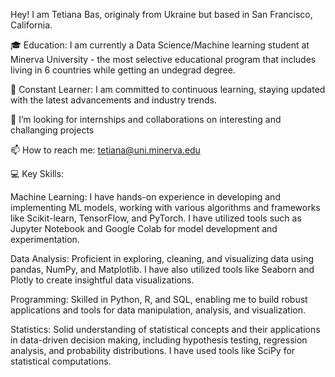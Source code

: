 Hey! I am Tetiana Bas, originaly from Ukraine but based in San Francisco, California. 

🎓 Education: I am currently a Data Science/Machine learning student at Minerva University - the most selective educational program that includes living in 6 countries while getting an undegrad degree.

🌱 Constant Learner: I am committed to continuous learning, staying updated with the latest advancements and industry trends.

💞️ I’m looking for internships and collaborations on interesting and challanging projects

📫 How to reach me: tetiana@uni.minerva.edu


💻 Key Skills:

Machine Learning: I have hands-on experience in developing and implementing ML models, working with various algorithms and frameworks like Scikit-learn, TensorFlow, and PyTorch. I have utilized tools such as Jupyter Notebook and Google Colab for model development and experimentation.

Data Analysis: Proficient in exploring, cleaning, and visualizing data using pandas, NumPy, and Matplotlib. I have also utilized tools like Seaborn and Plotly to create insightful data visualizations.

Programming: Skilled in Python, R, and SQL, enabling me to build robust applications and tools for data manipulation, analysis, and visualization. 

Statistics: Solid understanding of statistical concepts and their applications in data-driven decision making, including hypothesis testing, regression analysis, and probability distributions. I have used tools like SciPy for statistical computations.
<!---
TetianaBas/TetianaBas is a ✨ special ✨ repository because its `README.md` (this file) appears on your GitHub profile.
You can click the Preview link to take a look at your changes.
--->
